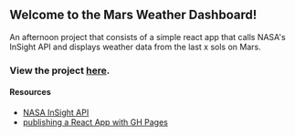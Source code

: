 ## Welcome to the Mars Weather Dashboard!
An afternoon project that consists of a simple react app that calls NASA's InSight API and displays weather data from the last x sols on Mars.
### View the project [here](https://olearyf.github.io/mars-weather-dashboard/).
####  Resources
- [NASA InSight API](https://api.nasa.gov/assets/insight/InSight%20Weather%20API%20Documentation.pdf#:~:text=InSight%3A%20Mars%20Weather%20Service%20API%20%28Last%20Updated%3A%208%2F28%2F2019%29,of%20Mars%20at%20Elysium%20Planitia%2C%20a%20flat%2C%20smooth)
- [publishing a React App with GH Pages](https://dev.to/yuribenjamin/how-to-deploy-react-app-in-github-pages-2a1f)
